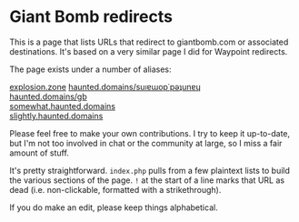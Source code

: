 # Giant Bomb redirects
This is a page that lists URLs that redirect to giantbomb.com or associated
destinations. It's based on a very similar page I did for Waypoint redirects.

The page exists under a number of aliases:

[explosion.zone](https://explosion.zone)
[haunted.domains/suıɐɯop˙pǝʇunɐɥ](https://haunted.domains/suıɐɯop˙pǝʇunɐɥ)  
[haunted.domains/gb](https://haunted.domains/gb)  
[somewhat.haunted.domains](https://somewhat.haunted.domains)  
[slightly.haunted.domains](https://slightly.haunted.domains)  

Please feel free to make your own contributions. I try to keep it up-to-date,
but I'm not too involved in chat or the community at large, so I miss a fair
amount of stuff.

It's pretty straightforward. `index.php` pulls from a few plaintext lists to
build the various sections of the page. `!` at the start of a line marks that
URL as dead (i.e. non-clickable, formatted with a strikethrough).

If you do make an edit, please keep things alphabetical.
